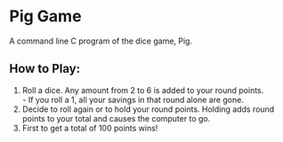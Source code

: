 # Pig Game
A command line C program of the dice game, Pig.

## How to Play: 
<ol>
<li> Roll a dice. Any amount from 2 to 6 is added to your round points. <br>
- If you roll a 1, all your savings in that round alone are gone.
<li> Decide to roll again or to hold your round points. Holding adds round points to your total and causes the computer to go.
<li> First to get a total of 100 points wins!
</ol>

